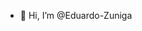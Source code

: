 - 👋 Hi, I’m @Eduardo-Zuniga

<!---
Eduardo-Zuniga/Eduardo-Zuniga is a ✨ special ✨ repository because its `README.md` (this file) appears on your GitHub profile.
You can click the Preview link to take a look at your changes.
--->

